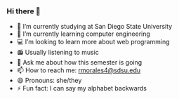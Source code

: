 ### Hi there 👋


<!--**ItsJustRebecca/ItsJustRebecca** is a ✨ _special_ ✨ repository because its `README.md` (this file) appears on your GitHub profile.

Here are some ideas to get you started: -->

- 🔭 I’m currently studying at San Diego State University
- 🌱 I’m currently learning computer engineering
- :computer: I’m looking to learn more about web programming
- :radio: Usually listening to music
- 💬 Ask me about how this semester is going
- 📫 How to reach me: rmorales4@sdsu.edu
- 😄 Pronouns: she/they
- ⚡ Fun fact: I can say my alphabet backwards

